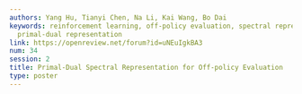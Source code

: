 ```yaml
---
authors: Yang Hu, Tianyi Chen, Na Li, Kai Wang, Bo Dai
keywords: reinforcement learning, off-policy evaluation, spectral representation,
  primal-dual representation
link: https://openreview.net/forum?id=uNEuIgkBA3
num: 34
session: 2
title: Primal-Dual Spectral Representation for Off-policy Evaluation
type: poster
---
```

